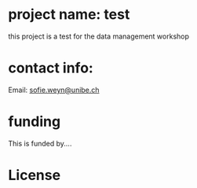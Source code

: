 # project name: test
this project is a test for the data management workshop
# contact info:
Email: sofie.weyn@unibe.ch
# funding
This is funded by.... 
# License
